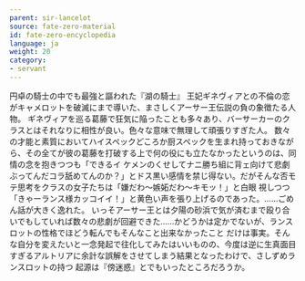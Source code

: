 ```yaml
---
parent: sir-lancelot
source: fate-zero-material
id: fate-zero-encyclopedia
language: ja
weight: 20
category:
- servant
---
```


円卓の騎士の中でも最強と謳われた『湖の騎士』
王妃ギネヴィアとの不倫の恋がキャメロットを破滅にまで導いた、まさしくアーサー王伝説の負の象徴たる人物。
ギネヴィアを巡る葛藤で狂気に陥ったことも多々あり、バーサーカーのクラスとはそれなりに相性が良い。色々な意味で無理して頑張りすぎた人。
数々の才能と素質においてハイスペックどころか厨スペックを生まれ持っておきながら、その全てが彼の葛藤を打破する上で何の役にも立たなかったというのは、同情の念を抱きつつも「できるイ
ケメンのくせしてナニ勝ち組に背ェ向けて悲劇ぶってんだコラ舐めてんのか？」とドス黒い感情を禁じ得ない。だがそんな否モテ思考をクラスの女子たちは「嫌だわ～嫉妬だわ～キモッ！」と白眼
視しつつ「きゃーランス様カッコイイ！」と黄色い声を張り上げるのであった。……ごめん話が大きく逸れた。
いっそアーサー王とは夕陽の砂浜で気が済むまで殴り合いでもしていれば数々の悲劇が回避できた……かどうかは定かでないが、ランスロットの性格でほどう転んでもそんなこと出来なかったこと
だけは事実。そんな自分を変えたいと一念発起で往化してみたはいいものの、今度は逆に生真面目すぎるアルトリアに余計な誤解をさせてしまう結果となったわけで、さしずめランスロットの持つ
起源は『傍迷惑』とでもいったところだろうか。
